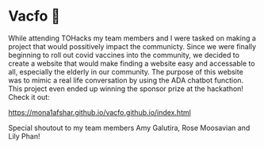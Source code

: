# Vacfo 💉

While attending TOHacks my team members and I were tasked on making a project that would possitively impact the communicty. Since we were finally beginning to roll out covid vaccines into the community, we decided to create a website that would make finding a website easy and accessable to all, especially the elderly in our community.
The purpose of this website was to mimic a real life conversation by using the ADA chatbot function. This project even ended up winning the sponsor prize at the hackathon! Check it out:

https://mona1afshar.github.io/vacfo.github.io/index.html

Special shoutout to my team members Amy Galutira, Rose Moosavian and Lily Phan!
